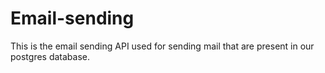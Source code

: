 # Email-sending
This is the email sending API used for sending mail that are present in our postgres database.
